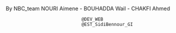 

By NBC_team NOURI Aimene - BOUHADDA Wail - CHAKFI Ahmed

                                @DEV_WEB
                                @EST_SidiBennour_GI
